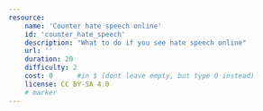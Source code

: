 ```yaml
---
resource:
    name: 'Counter hate speech online'
    id: 'counter_hate_speech'
    description: "What to do if you see hate speech online"
    url: ''
    duration: 20     
    difficulty: 2
    cost: 0      #in $ (dont leave empty, but type 0 instead)
    license: CC BY-SA 4.0
    # marker
---
```

